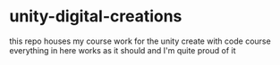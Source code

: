 # unity-digital-creations
this repo houses my course work for the unity create with code course
everything in here works as it should and I'm quite proud of it
